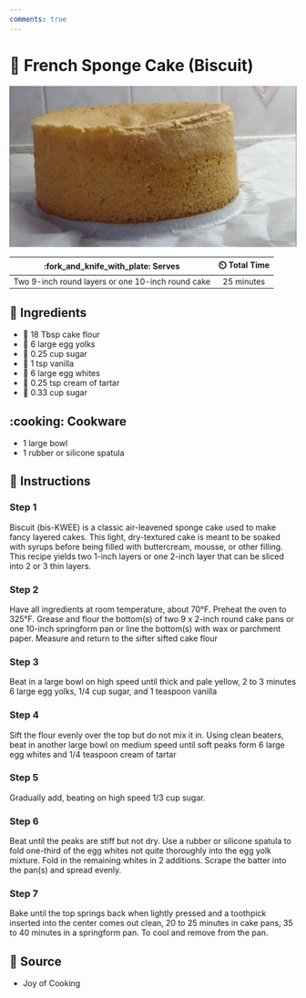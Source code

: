 ```yaml
---
comments: true
---
```

# :cake: French Sponge Cake (Biscuit)

![French Sponge Cake (Biscuit)](../assets/images/french-sponge-cake-(biscuit).jpg)

| :fork_and_knife_with_plate: Serves | :timer_clock: Total Time |
|:----------------------------------:|:-----------------------: |
| Two 9-inch round layers or one 10-inch round cake | 25 minutes |

## :salt: Ingredients

- :ear_of_rice: 18 Tbsp cake flour
- :egg: 6 large egg yolks
- :candy: 0.25 cup sugar
- :icecream: 1 tsp vanilla
- :egg: 6 large egg whites
- :rice: 0.25 tsp cream of tartar
- :candy: 0.33 cup sugar

## :cooking: Cookware

- 1 large bowl
- 1 rubber or silicone spatula

## :pencil: Instructions

### Step 1

Biscuit (bis-KWEE) is a classic air-leavened sponge cake used to make fancy layered cakes. This light, dry-textured cake
is meant to be soaked with syrups before being filled with buttercream, mousse, or other filling. This recipe yields two
1-inch layers or one 2-inch layer that can be sliced into 2 or 3 thin layers.

### Step 2

Have all ingredients at room temperature, about 70°F. Preheat the oven to 325°F. Grease and flour the bottom(s) of two
9 x 2-inch round cake pans or one 10-inch springform pan or line the bottom(s) with wax or parchment paper. Measure and
return to the sifter sifted cake flour

### Step 3

Beat in a large bowl on high speed until thick and pale yellow, 2 to 3 minutes 6 large egg yolks, 1/4 cup sugar, and 1
teaspoon vanilla

### Step 4

Sift the flour evenly over the top but do not mix it in. Using clean beaters, beat in another large bowl on medium speed
until soft peaks form 6 large egg whites and 1/4 teaspoon cream of tartar

### Step 5

Gradually add, beating on high speed 1/3 cup sugar.

### Step 6

Beat until the peaks are stiff but not dry. Use a rubber or silicone spatula to fold one-third of the egg whites not
quite thoroughly into the egg yolk mixture. Fold in the remaining whites in 2 additions. Scrape the batter into the
pan(s) and spread evenly.

### Step 7

Bake until the top springs back when lightly pressed and a toothpick inserted into the center comes out clean, 20 to 25
minutes in cake pans, 35 to 40 minutes in a springform pan. To cool and remove from the pan.

## :link: Source

- Joy of Cooking
